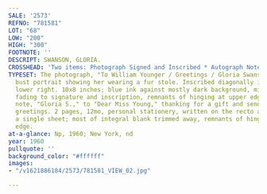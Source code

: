 ```yaml
---
SALE: '2573'
REFNO: "781581"
LOT: "68"
LOW: "200"
HIGH: "300"
FOOTNOTE: ''
DESCRIPT: SWANSON, GLORIA.
CROSSHEAD: 'Two items: Photograph Signed and Inscribed * Autograph Note Signed.'
TYPESET: The photograph, "To William Younger / Greetings / Gloria Swanson / 1960,"
  bust portrait showing her wearing a fur stole. Inscribed diagonally in the image,
  lower right. 10x8 inches; blue ink against mostly dark background, minor scattered
  fading to signature and inscription, remnants of hinging at upper edge verso. The
  note, "Gloria S.," to "Dear Miss Young," thanking for a gift and sending New Year
  greetings. 2 pages, 12mo, personal stationery, written on the recto and verso of
  a single sheet; most of integral blank trimmed away, remnants of hinging at upper
  edge.
at-a-glance: Np, 1960; New York, nd
year: 1960
pullquote: ''
background_color: "#ffffff"
images:
- "/v1621886184/2573/781581_VIEW_02.jpg"

---
```

